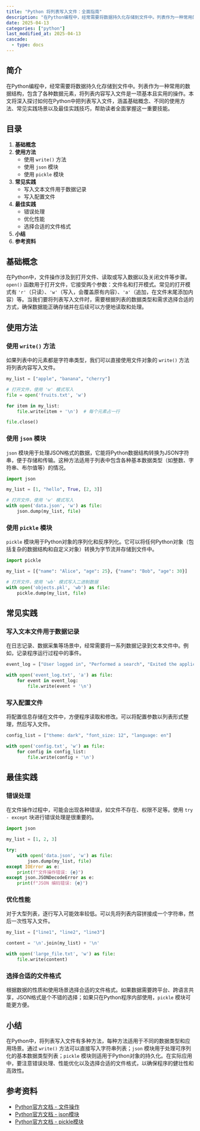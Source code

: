 ```yaml
---
title: "Python 将列表写入文件：全面指南"
description: "在Python编程中，经常需要将数据持久化存储到文件中。列表作为一种常用的数据结构，包含了各种数据元素，将列表内容写入文件是一项基本且实用的操作。本文将深入探讨如何在Python中把列表写入文件，涵盖基础概念、不同的使用方法、常见实践场景以及最佳实践技巧，帮助读者全面掌握这一重要技能。"
date: 2025-04-13
categories: ["python"]
last_modified_at: 2025-04-13
cascade:
  - type: docs
---
```



## 简介
在Python编程中，经常需要将数据持久化存储到文件中。列表作为一种常用的数据结构，包含了各种数据元素，将列表内容写入文件是一项基本且实用的操作。本文将深入探讨如何在Python中把列表写入文件，涵盖基础概念、不同的使用方法、常见实践场景以及最佳实践技巧，帮助读者全面掌握这一重要技能。

<!-- more -->
## 目录
1. **基础概念**
2. **使用方法**
    - 使用 `write()` 方法
    - 使用 `json` 模块
    - 使用 `pickle` 模块
3. **常见实践**
    - 写入文本文件用于数据记录
    - 写入配置文件
4. **最佳实践**
    - 错误处理
    - 优化性能
    - 选择合适的文件格式
5. **小结**
6. **参考资料**

## 基础概念
在Python中，文件操作涉及到打开文件、读取或写入数据以及关闭文件等步骤。`open()` 函数用于打开文件，它接受两个参数：文件名和打开模式。常见的打开模式有 `'r'`（只读）、`'w'`（写入，会覆盖原有内容）、`'a'`（追加，在文件末尾添加内容）等。当我们要将列表写入文件时，需要根据列表的数据类型和需求选择合适的方式，确保数据能正确存储并在后续可以方便地读取和处理。

## 使用方法

### 使用 `write()` 方法
如果列表中的元素都是字符串类型，我们可以直接使用文件对象的 `write()` 方法将列表内容写入文件。

```python
my_list = ["apple", "banana", "cherry"]

# 打开文件，使用 'w' 模式写入
file = open('fruits.txt', 'w')

for item in my_list:
    file.write(item + '\n')  # 每个元素占一行

file.close()
```

### 使用 `json` 模块
`json` 模块用于处理JSON格式的数据，它能将Python数据结构转换为JSON字符串，便于存储和传输。这种方法适用于列表中包含各种基本数据类型（如整数、字符串、布尔值等）的情况。

```python
import json

my_list = [1, "hello", True, [2, 3]]

# 打开文件，使用 'w' 模式写入
with open('data.json', 'w') as file:
    json.dump(my_list, file)
```

### 使用 `pickle` 模块
`pickle` 模块用于Python对象的序列化和反序列化。它可以将任何Python对象（包括复杂的数据结构和自定义对象）转换为字节流并存储到文件中。

```python
import pickle

my_list = [{"name": "Alice", "age": 25}, {"name": "Bob", "age": 30}]

# 打开文件，使用 'wb' 模式写入二进制数据
with open('objects.pkl', 'wb') as file:
    pickle.dump(my_list, file)
```

## 常见实践

### 写入文本文件用于数据记录
在日志记录、数据采集等场景中，经常需要将一系列数据记录到文本文件中。例如，记录程序运行过程中的事件。

```python
event_log = ["User logged in", "Performed a search", "Exited the application"]

with open('event_log.txt', 'a') as file:
    for event in event_log:
        file.write(event + '\n')
```

### 写入配置文件
将配置信息存储在文件中，方便程序读取和修改。可以将配置参数以列表形式整理，然后写入文件。

```python
config_list = ["theme: dark", "font_size: 12", "language: en"]

with open('config.txt', 'w') as file:
    for config in config_list:
        file.write(config + '\n')
```

## 最佳实践

### 错误处理
在文件操作过程中，可能会出现各种错误，如文件不存在、权限不足等。使用 `try - except` 块进行错误处理是很重要的。

```python
import json

my_list = [1, 2, 3]

try:
    with open('data.json', 'w') as file:
        json.dump(my_list, file)
except IOError as e:
    print(f"文件操作错误: {e}")
except json.JSONDecodeError as e:
    print(f"JSON 编码错误: {e}")
```

### 优化性能
对于大型列表，逐行写入可能效率较低。可以先将列表内容拼接成一个字符串，然后一次性写入文件。

```python
my_list = ["line1", "line2", "line3"]

content = '\n'.join(my_list) + '\n'

with open('large_file.txt', 'w') as file:
    file.write(content)
```

### 选择合适的文件格式
根据数据的性质和使用场景选择合适的文件格式。如果数据需要跨平台、跨语言共享，JSON格式是个不错的选择；如果只在Python程序内部使用，`pickle` 模块可能更方便。

## 小结
在Python中，将列表写入文件有多种方法，每种方法适用于不同的数据类型和应用场景。通过 `write()` 方法可以直接写入字符串列表；`json` 模块用于处理可序列化的基本数据类型列表；`pickle` 模块则适用于Python对象的持久化。在实际应用中，要注意错误处理、性能优化以及选择合适的文件格式，以确保程序的健壮性和高效性。

## 参考资料
- [Python官方文档 - 文件操作](https://docs.python.org/3/tutorial/inputoutput.html#reading-and-writing-files)
- [Python官方文档 - json模块](https://docs.python.org/3/library/json.html)
- [Python官方文档 - pickle模块](https://docs.python.org/3/library/pickle.html)